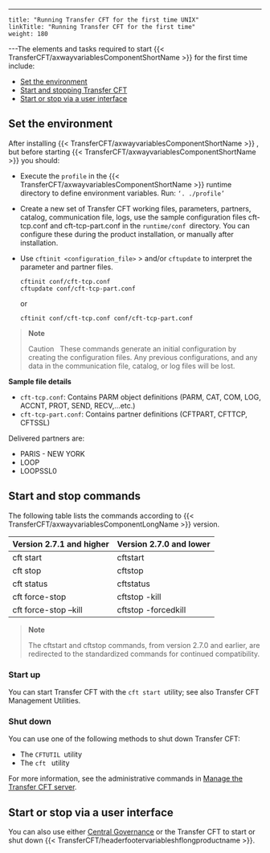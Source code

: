 ---
    title: "Running Transfer CFT for the first time UNIX"
    linkTitle: "Running Transfer CFT for the first time"
    weight: 180
---The elements and tasks required to
start {{< TransferCFT/axwayvariablesComponentShortName  >}} for the first time include:

- [Set the environment](#Set)
- [Start and stopping Transfer
    CFT](#Configuring_CFT_)
- [Start or stop via a user interface](#Start2)

<span id="Set"></span>

## Set the environment

After installing {{< TransferCFT/axwayvariablesComponentShortName  >}}
, but before starting {{< TransferCFT/axwayvariablesComponentShortName  >}} you should:

- Execute the `profile` in the {{< TransferCFT/axwayvariablesComponentShortName >}} runtime directory to define environment
    variables. Run: `‘. ./profile’`
- Create a new set of Transfer
    CFT working files, parameters, partners, catalog, communication file, logs,
    use the sample configuration files cft-tcp.conf and cft-tcp-part.conf in the `runtime/conf `directory. You can configure these during the product installation, or manually after installation.
- Use `cftinit <configuration_file>` > and/or `cftupdate` to interpret the parameter and
    partner files.  
    ```
    cftinit conf/cft-tcp.conf
    cftupdate conf/cft-tcp-part.conf
    ```
      
    or  
    ```
    cftinit conf/cft-tcp.conf conf/cft-tcp-part.conf
    ```

> **Note**
>
> Caution  
> These commands generate an initial configuration by creating the configuration files. Any previous configurations, and any data in the communication file, catalog, or log files will be lost.

****Sample file details****

- `cft-tcp.conf`: Contains PARM object definitions (PARM, CAT, COM, LOG, ACCNT, PROT, SEND, RECV,...etc.)
- `cft-tcp-part.conf`: Contains partner definitions (CFTPART, CFTTCP, CFTSSL)

Delivered partners are:

- PARIS - NEW YORK
- LOOP
- LOOPSSL0

## Start and stop commands

The following table lists the commands according to {{< TransferCFT/axwayvariablesComponentLongName  >}} version.


| Version 2.7.1 and higher  | Version 2.7.0 and lower  |
| --- | --- |
| cft start  | cftstart  |
| cft stop  | cftstop  |
| cft status  | cftstatus  |
| cft force-stop  | cftstop -kill  |
| cft force-stop –kill  | cftstop -forcedkill  |


> **Note**
>
> The cftstart and cftstop commands, from version 2.7.0 and earlier, are redirected to the standardized commands for continued compatibility.

<span id="Configuring_CFT_"></span>

### Start up

You can start Transfer CFT with the `cft start `utility; see also Transfer CFT Management Utilities.

<span id="Shut"></span>

### Shut down

You can use one of the following methods to shut down Transfer CFT:

- The `CFTUTIL `utility
- The `cft ` utility

For more information, see the administrative commands in [Manage the Transfer CFT server](https://docs.axway.com/bundle/TransferCFT_38_UsersGuide_allOS_en_HTML5/page/Content/administration/start_stop_cft.htm).

<span id="Start2"></span>

## Start or stop via a user interface

You can also use either [Central Governance](https://docs.axway.com/bundle/CentralGovernance_113_UsersGuide_allOS_en_HTML5/page/Content/CentralGov/operations/t_startCFT.htm) or the Transfer CFT to start or shut down {{< TransferCFT/headerfootervariableshflongproductname  >}}.
